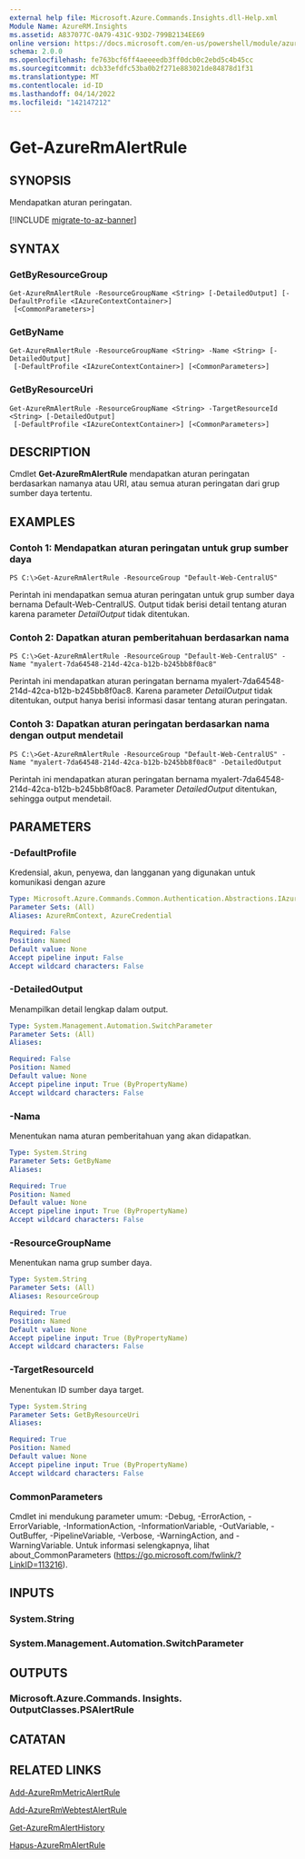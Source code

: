 ```yaml
---
external help file: Microsoft.Azure.Commands.Insights.dll-Help.xml
Module Name: AzureRM.Insights
ms.assetid: A837077C-0A79-431C-93D2-799B2134EE69
online version: https://docs.microsoft.com/en-us/powershell/module/azurerm.insights/get-azurermalertrule
schema: 2.0.0
ms.openlocfilehash: fe763bcf6ff4aeeeedb3ff0dcb0c2ebd5c4b45cc
ms.sourcegitcommit: dcb33efdfc53ba0b2f271e883021de84878d1f31
ms.translationtype: MT
ms.contentlocale: id-ID
ms.lasthandoff: 04/14/2022
ms.locfileid: "142147212"
---
```

# Get-AzureRmAlertRule

## SYNOPSIS
Mendapatkan aturan peringatan.

[!INCLUDE [migrate-to-az-banner](../../includes/migrate-to-az-banner.md)]

## SYNTAX

### GetByResourceGroup
```
Get-AzureRmAlertRule -ResourceGroupName <String> [-DetailedOutput] [-DefaultProfile <IAzureContextContainer>]
 [<CommonParameters>]
```

### GetByName
```
Get-AzureRmAlertRule -ResourceGroupName <String> -Name <String> [-DetailedOutput]
 [-DefaultProfile <IAzureContextContainer>] [<CommonParameters>]
```

### GetByResourceUri
```
Get-AzureRmAlertRule -ResourceGroupName <String> -TargetResourceId <String> [-DetailedOutput]
 [-DefaultProfile <IAzureContextContainer>] [<CommonParameters>]
```

## DESCRIPTION
Cmdlet **Get-AzureRmAlertRule** mendapatkan aturan peringatan berdasarkan namanya atau URI, atau semua aturan peringatan dari grup sumber daya tertentu.

## EXAMPLES

### Contoh 1: Mendapatkan aturan peringatan untuk grup sumber daya
```
PS C:\>Get-AzureRmAlertRule -ResourceGroup "Default-Web-CentralUS"
```

Perintah ini mendapatkan semua aturan peringatan untuk grup sumber daya bernama Default-Web-CentralUS.
Output tidak berisi detail tentang aturan karena parameter *DetailOutput* tidak ditentukan.

### Contoh 2: Dapatkan aturan pemberitahuan berdasarkan nama
```
PS C:\>Get-AzureRmAlertRule -ResourceGroup "Default-Web-CentralUS" -Name "myalert-7da64548-214d-42ca-b12b-b245bb8f0ac8"
```

Perintah ini mendapatkan aturan peringatan bernama myalert-7da64548-214d-42ca-b12b-b245bb8f0ac8.
Karena parameter *DetailOutput* tidak ditentukan, output hanya berisi informasi dasar tentang aturan peringatan.

### Contoh 3: Dapatkan aturan peringatan berdasarkan nama dengan output mendetail
```
PS C:\>Get-AzureRmAlertRule -ResourceGroup "Default-Web-CentralUS" -Name "myalert-7da64548-214d-42ca-b12b-b245bb8f0ac8" -DetailedOutput
```

Perintah ini mendapatkan aturan peringatan bernama myalert-7da64548-214d-42ca-b12b-b245bb8f0ac8.
Parameter *DetailedOutput* ditentukan, sehingga output mendetail.

## PARAMETERS

### -DefaultProfile
Kredensial, akun, penyewa, dan langganan yang digunakan untuk komunikasi dengan azure

```yaml
Type: Microsoft.Azure.Commands.Common.Authentication.Abstractions.IAzureContextContainer
Parameter Sets: (All)
Aliases: AzureRmContext, AzureCredential

Required: False
Position: Named
Default value: None
Accept pipeline input: False
Accept wildcard characters: False
```

### -DetailedOutput
Menampilkan detail lengkap dalam output.

```yaml
Type: System.Management.Automation.SwitchParameter
Parameter Sets: (All)
Aliases:

Required: False
Position: Named
Default value: None
Accept pipeline input: True (ByPropertyName)
Accept wildcard characters: False
```

### -Nama
Menentukan nama aturan pemberitahuan yang akan didapatkan.

```yaml
Type: System.String
Parameter Sets: GetByName
Aliases:

Required: True
Position: Named
Default value: None
Accept pipeline input: True (ByPropertyName)
Accept wildcard characters: False
```

### -ResourceGroupName
Menentukan nama grup sumber daya.

```yaml
Type: System.String
Parameter Sets: (All)
Aliases: ResourceGroup

Required: True
Position: Named
Default value: None
Accept pipeline input: True (ByPropertyName)
Accept wildcard characters: False
```

### -TargetResourceId
Menentukan ID sumber daya target.

```yaml
Type: System.String
Parameter Sets: GetByResourceUri
Aliases:

Required: True
Position: Named
Default value: None
Accept pipeline input: True (ByPropertyName)
Accept wildcard characters: False
```

### CommonParameters
Cmdlet ini mendukung parameter umum: -Debug, -ErrorAction, -ErrorVariable, -InformationAction, -InformationVariable, -OutVariable, -OutBuffer, -PipelineVariable, -Verbose, -WarningAction, and -WarningVariable. Untuk informasi selengkapnya, lihat about_CommonParameters (https://go.microsoft.com/fwlink/?LinkID=113216).

## INPUTS

### System.String

### System.Management.Automation.SwitchParameter

## OUTPUTS

### Microsoft.Azure.Commands. Insights. OutputClasses.PSAlertRule

## CATATAN

## RELATED LINKS



[Add-AzureRmMetricAlertRule](./Add-AzureRmMetricAlertRule.md)

[Add-AzureRmWebtestAlertRule](./Add-AzureRmWebtestAlertRule.md)

[Get-AzureRmAlertHistory](./Get-AzureRmAlertHistory.md)

[Hapus-AzureRmAlertRule](./Remove-AzureRmAlertRule.md)


